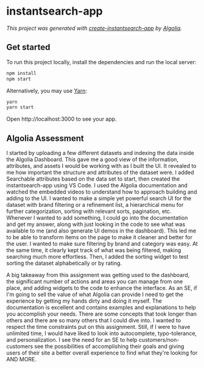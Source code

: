 # instantsearch-app

_This project was generated with [create-instantsearch-app](https://github.com/algolia/instantsearch/tree/master/packages/create-instantsearch-app) by [Algolia](https://algolia.com)._

## Get started

To run this project locally, install the dependencies and run the local server:

```sh
npm install
npm start
```

Alternatively, you may use [Yarn](https://http://yarnpkg.com/):

```sh
yarn
yarn start
```

Open http://localhost:3000 to see your app.


## Algolia Assessment

I started by uploading a few different datasets and indexing the data inside the Algolia Dashboard. This gave me a good view of the information, attributes, and assets I would be working with as I built the UI. It revealed to me how important the structure and attributes of the dataset were. I added Searchable attributes based on the data set to start, then created the instantsearch-app using VS Code. I used the Algolia documentation and watched the embedded videos to understand how to approach building and adding to the UI. I wanted to make a simple yet powerful search UI for the dataset with brand filtering or a refinement list, a hierarchical menu for further categorization, sorting with relevant sorts, pagination, etc. Whenever I wanted to add something, I could go into the documentation and get my answer, along with just looking in the code to see what was available to me (and also generate UI demos in the dashboard). This led me to be able to transform items on the page to make it cleaner and better for the user. I wanted to make sure filtering by brand and category was easy. At the same time, it clearly kept track of what was being filtered, making searching much more effortless. Then, I added the sorting widget to test sorting the dataset alphabetically or by rating.

A big takeaway from this assignment was getting used to the dashboard, the significant number of actions and areas you can manage from one place, and adding widgets to the code to enhance the interface. As an SE, if I'm going to sell the value of what Algolia can provide I need to get the experience by getting my hands dirty and doing it myself. The documentation is excellent and contains examples and explanations to help you accomplish your needs. There are some concepts that took longer than others and there are so many others that I could dive into. I wanted to respect the time constraints put on this assignment. Still, if I were to have unlimited time, I would have liked to look into autocomplete, typo-tolerance, and personalization. I see the need for an SE to help customers/non-customers see the possibilities of accomplishing their goals and giving users of their site a better overall experience to find what they're looking for AND MORE.    
